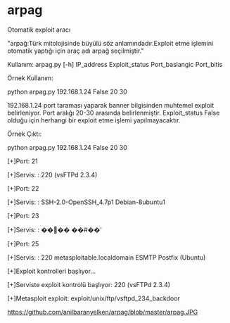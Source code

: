 # arpag
Otomatik exploit aracı

"arpağ:Türk mitolojisinde büyülü söz anlamındadır.Exploit etme işlemini otomatik yaptığı için araç adı arpağ seçilmiştir."

Kullanım:
arpag.py [-h] IP_address Exploit_status Port_baslangic Port_bitis

Örnek Kullanım:

python arpag.py 192.168.1.24 False 20 30

192.168.1.24 port taraması yaparak banner bilgisinden muhtemel exploit belirleniyor. Port aralığı 20-30 arasında belirlenmiştir. Exploit_status False olduğu için herhangi bir exploit etme işlemi yapılmayacaktır.

Örnek Çıktı:

python arpag.py 192.168.1.24 False 20 30

[+]Port:  21

[+]Servis: : 220 (vsFTPd 2.3.4)

[+]Port:  22

[+]Servis: : SSH-2.0-OpenSSH_4.7p1 Debian-8ubuntu1

[+]Port:  23

[+]Servis: : ���� ��#��'

[+]Port:  25

[+]Servis: : 220 metasploitable.localdomain ESMTP Postfix (Ubuntu)

[+]Exploit kontrolleri başlıyor...

[+]Serviste exploit kontrolü başlıyor:  220 (vsFTPd 2.3.4)

[+]Metasploit exploit: exploit/unix/ftp/vsftpd_234_backdoor



https://github.com/anilbaranyelken/arpag/blob/master/arpag.JPG

